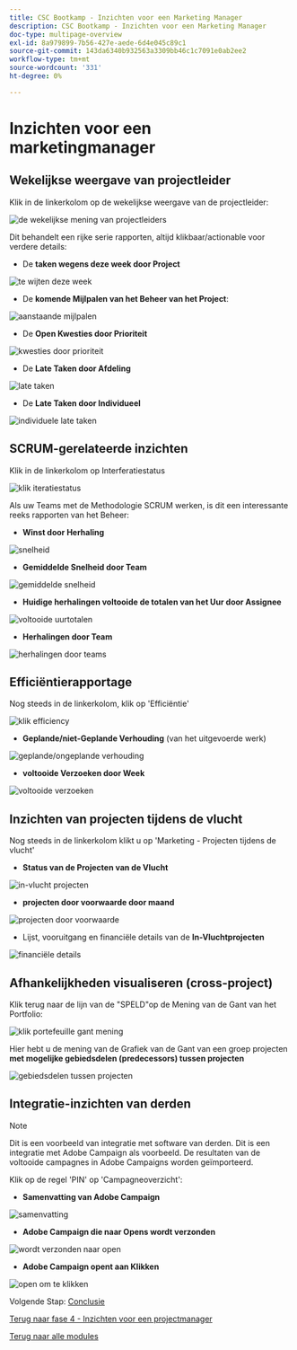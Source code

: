 ```yaml
---
title: CSC Bootkamp - Inzichten voor een Marketing Manager
description: CSC Bootkamp - Inzichten voor een Marketing Manager
doc-type: multipage-overview
exl-id: 8a979899-7b56-427e-aede-6d4e045c89c1
source-git-commit: 143da6340b932563a3309bb46c1c7091e0ab2ee2
workflow-type: tm+mt
source-wordcount: '331'
ht-degree: 0%

---
```


# Inzichten voor een marketingmanager

## Wekelijkse weergave van projectleider

Klik in de linkerkolom op de wekelijkse weergave van de projectleider:

![ de wekelijkse mening van projectleiders ](./images/weekly-view.png)

Dit behandelt een rijke serie rapporten, altijd klikbaar/actionable voor verdere details:

- De **taken wegens deze week door Project**

![ te wijten deze week ](./images/tasks-due.png)

- De **komende Mijlpalen van het Beheer van het Project**:

![ aanstaande mijlpalen ](./images/upcoming-milestones.png)

- De **Open Kwesties door Prioriteit**

![ kwesties door prioriteit ](./images/open-issues.png)

- De **Late Taken door Afdeling**

![ late taken ](./images/late-tasks.png)

- De **Late Taken door Individueel**

![ individuele late taken ](./images/individual-late-tasks.png)

## SCRUM-gerelateerde inzichten

Klik in de linkerkolom op Interferatiestatus

![ klik iteratiestatus ](./images/iteration-status.png)

Als uw Teams met de Methodologie SCRUM werken, is dit een interessante reeks rapporten van het Beheer:

- **Winst door Herhaling**

![ snelheid ](./images/velocity.png)

- **Gemiddelde Snelheid door Team**

![ gemiddelde snelheid ](./images/average-velocity.png)

- **Huidige herhalingen voltooide de totalen van het Uur door Assignee**

![ voltooide uurtotalen ](./images/iteration-status.png)

- **Herhalingen door Team**

![ herhalingen door teams ](./images/iterations-by-team.png)

## Efficiëntierapportage

Nog steeds in de linkerkolom, klik op &#39;Efficiëntie&#39;

![ klik efficiency ](./images/efficiency.png)

- **Geplande/niet-Geplande Verhouding** (van het uitgevoerde werk)

![ geplande/ongeplande verhouding ](./images/planned-unplanned.png)

- **voltooide Verzoeken door Week**

![ voltooide verzoeken ](./images/completed-requests.png)

## Inzichten van projecten tijdens de vlucht

Nog steeds in de linkerkolom klikt u op &#39;Marketing - Projecten tijdens de vlucht&#39;

- **Status van de Projecten van de Vlucht**

![ in-vlucht projecten ](./images/inflight-projects.png)

- **projecten door voorwaarde door maand**

![ projecten door voorwaarde ](./images/project-by-condition.png)

- Lijst, vooruitgang en financiële details van de **In-Vluchtprojecten**

![ financiële details ](./images/inflights-projects.png)

## Afhankelijkheden visualiseren (cross-project)

Klik terug naar de lijn van de &quot;SPELD&quot;op de Mening van de Gant van het Portfolio:

![ klik portefeuille gant mening ](./images/gant-view.png)

Hier hebt u de mening van de Grafiek van de Gant van een groep projecten **met mogelijke gebiedsdelen (predecessors) tussen projecten**

![ gebiedsdelen tussen projecten ](./images/gant-chart.png)

## Integratie-inzichten van derden

>[!NOTE]
>
> Dit is een voorbeeld van integratie met software van derden. Dit is een integratie met Adobe Campaign als voorbeeld. De resultaten van de voltooide campagnes in Adobe Campaigns worden geïmporteerd.

Klik op de regel &#39;PIN&#39; op &#39;Campagneoverzicht&#39;:

- **Samenvatting van Adobe Campaign**

![ samenvatting ](./images/campaign-summary.png)

- **Adobe Campaign die naar Opens wordt verzonden**

![ wordt verzonden naar open ](./images/sent-to-open.png)

- **Adobe Campaign opent aan Klikken**

![ open om ](./images/open-to-click.png) te klikken

Volgende Stap: [ Conclusie ](../../conclusion.md)

[Terug naar fase 4 - Inzichten voor een projectmanager](./project-manager.md)

[Terug naar alle modules](../../overview.md)
